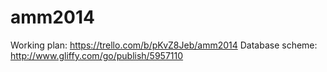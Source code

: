 amm2014
=======

Working plan: https://trello.com/b/pKvZ8Jeb/amm2014
Database scheme: http://www.gliffy.com/go/publish/5957110
